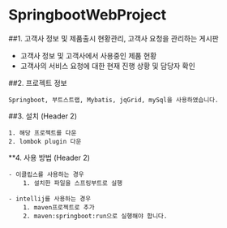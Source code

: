 # SpringbootWebProject
##1. 고객사 정보 및 제품출시 현황관리, 고객사 요청을 관리하는 게시판

 - 고객사 정보 및 고객사에서 사용중인 제품 현황
 - 고객사의 서비스 요청에 대한 현재 진행 상황 및 담당자 확인


##2. 프로젝트 정보

    Springboot, 부트스트랩, Mybatis, jqGrid, mySql을 사용하였습니다.

##3. 설치 (Header 2)

    1. 해당 프로젝트를 다운
    2. lombok plugin 다운
    
**4. 사용 방법 (Header 2)

    - 이클립스를 사용하는 경우
        1. 설치한 파일을 스프링부트로 실행
    
    - intellij를 사용하는 경우
        1. maven프로젝트로 추가
        2. maven:springboot:run으로 실행해야 합니다.

